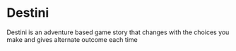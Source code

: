 # Destini
Destini is an adventure based game story that changes with the choices you make and gives alternate outcome each time
